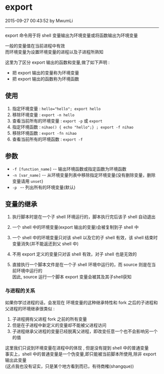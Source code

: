 # export

2015-09-27 00:43:52 by MwumLi

---

export 命令用于将 shell 变量输出为环境变量或将函数输出为环境变量

一般的变量值在当前进程中有效  
而环境变量为设置环境变量的进程以及子进程所熟知  

这里为了区分 export 输出的函数和变量,做了如下声明 : 
* 把 export 输出的变量称为环境变量
* 把 export 输出的函数称为环境函数  


## 使用

1. 指定环境变量 :  `hello="hello"; export hello`
2. 移除环境变量 :  `export -n hello`  
3. 查看当前所有的环境变量 : `export -p` 或 `export`
4. 指定环境函数 : `nihao() { echo "hello";} ; export -f nihao`
5. 移除环境函数 : `export -fn nihao`
6. 查看当前所有的环境函数 : `export -f`

## 参数  

* `-f [function_name]` --  输出环境函数或指定函数为环境函数
* `-n [var_name]` -- 从环境变量列表中移除指定环境变量(没有删除变量，删除变量请用 `unset`)
* `-p ` -- 列出所有的环境变量(默认)

## 变量的继承  

1. 执行脚本时是在一个子 shell 环境运行的，脚本执行完后该子 shell 自动退出  

2. 一个 shell 中的环境变量(export 输出的变量)会被复制到子 shell 中

3. 一个 shell 中的环境变量只对该 shell 以及它的子 shell 有效，该 shell 结束时变量消失(并不能返还到父 shell 中)  

4. 不用 export 定义的变量只对该 shell 有效，对子 shell 也是无效的  

5. 直接执行一个脚本文件是在一个子 shell 环境中运行的，而 source 则是在当前环境中运行的  
   因此, source 运行一个脚本 export 变量会被其及其子shell获知 

### 与进程的关系 

如果你学过进程的话，会发现在 环境变量的这种继承特性和 fork 之后的子进程和父进程的环境继承很类似 :

1. 子进程拥有父进程 fork 之前的所有变量  
2. 但是在子进程中新定义的变量却不能被父进程访问
3. 子进程继承父进程的变量已经脱离父进程，即改变任意一个也不会影响另一个的值


这里我们只说到环境变量在进程中的体现 , 但是没有提到 shell 中的普通变量  
事实上，shell 中的普通变量是一个伪变量,即只能被当前脚本所使用,除非 export 输出此变量  
(这点我也没有证实，只是某个地方看到而已，有待商榷(shangque))


